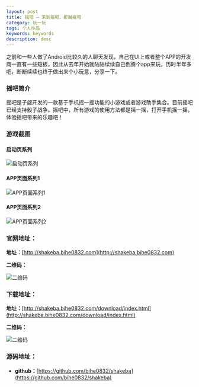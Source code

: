 ```yaml
---
layout: post
title: 摇吧 — 来到摇吧，那就摇吧
category: 玩一玩
tags: 个人作品
keywords: keywords
description: desc
---
```


之前和一些人做了Android比较久的人聊天发现，自己在UI上或者整个APP的开发商一直有一些短板，因此从去年开始就陆陆续续自己倒腾个app来玩，历时半年多吧，断断续续也终于做出来个小玩意，分享一下。

### 摇吧简介

摇吧是子勰开发的一款基于手机摇一摇功能的小游戏或者游戏助手集合。目前摇吧已经支持骰子战争。摇吧中，所有游戏的使用方法都是摇一摇，打开手机摇一摇，体验摇吧带来的乐趣吧！

### 游戏截图

#### 启动页系列

![启动页系列](../public/images/shakeba_start_all.jpg "启动页系列")

#### APP页面系列1

![APP页面系列1](../public/images/shakeba_dice_result_all.jpg "APP页面系列1")

#### APP页面系列2

![APP页面系列2](../public/images/shakeba_dice_result_all_02.jpg "APP页面系列2")

### 官网地址：

**地址：**[http://shakeba.bihe0832.com](http://shakeba.bihe0832.com)

**二维码：**

![二维码](../public/images/shakbe_homepage.png "二维码")

### 下载地址：

**地址：**[http://shakeba.bihe0832.com/download/index.html](http://shakeba.bihe0832.com/download/index.html)

**二维码：**

![二维码](../public/images/shakeba_download_300.png "二维码")


### 源码地址：

- **github：**[https://github.com/bihe0832/shakeba](https://github.com/bihe0832/shakeba)